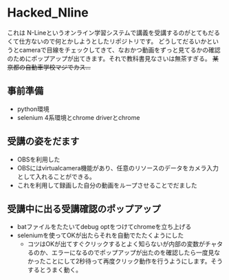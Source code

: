 # Hacked_Nline
これは N-Lineというオンライン学習システムで講義を受講するのがとてもだるくて仕方ないので何とかしようとしたリポジトリです。
どうしてだるいかというとcameraで目線をチェックしてきて、なおかつ動画をずっと見てるかの確認のためにポップアップが出てきます。それで教科書見なさいは無茶すぎる。
~~某京都の自動車学校マジでカス...~~

## 事前準備
- python環境
- selenium 4系環境とchrome driverとchrome

## 受講の姿をだます
- OBSを利用した
- OBSにはvirtualcamera機能があり、任意のリソースのデータをカメラ入力として入れることができる。
- これを利用して録画した自分の動画をループさせることでだました

## 受講中に出る受講確認のポップアップ
- batファイルをたたいてdebug optをつけてchromeを立ち上げる
- seleniumを使ってOKが出たらそれを自動でたたくようにした
    - コツはOKが出てすぐクリックするとよく知らないが内部の変数がチャタるのか、エラーになるのでポップアップが出たのを確認したら一度見なかったことにして2秒待って再度クリック動作を行うようにします。そうするとうまく動く。
